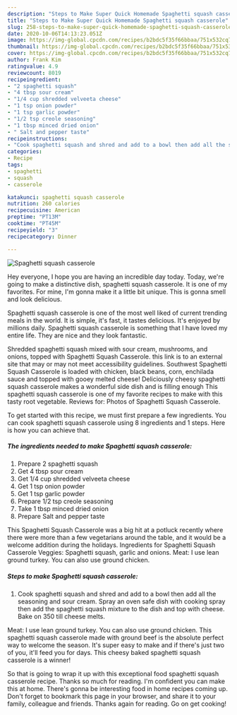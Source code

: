```yaml
---
description: "Steps to Make Super Quick Homemade Spaghetti squash casserole"
title: "Steps to Make Super Quick Homemade Spaghetti squash casserole"
slug: 258-steps-to-make-super-quick-homemade-spaghetti-squash-casserole
date: 2020-10-06T14:13:23.051Z
image: https://img-global.cpcdn.com/recipes/b2bdc5f35f66bbaa/751x532cq70/spaghetti-squash-casserole-recipe-main-photo.jpg
thumbnail: https://img-global.cpcdn.com/recipes/b2bdc5f35f66bbaa/751x532cq70/spaghetti-squash-casserole-recipe-main-photo.jpg
cover: https://img-global.cpcdn.com/recipes/b2bdc5f35f66bbaa/751x532cq70/spaghetti-squash-casserole-recipe-main-photo.jpg
author: Frank Kim
ratingvalue: 4.9
reviewcount: 8019
recipeingredient:
- "2 spaghetti squash"
- "4 tbsp sour cream"
- "1/4 cup shredded velveeta cheese"
- "1 tsp onion powder"
- "1 tsp garlic powder"
- "1/2 tsp creole seasoning"
- "1 tbsp minced dried onion"
- " Salt and pepper taste"
recipeinstructions:
- "Cook spaghetti squash and shred and add to a bowl then add all the seasoning and sour cream. Spray an oven safe dish with cooking spray then add the spaghetti squash mixture to the dish and top with cheese. Bake on 350 till cheese melts."
categories:
- Recipe
tags:
- spaghetti
- squash
- casserole

katakunci: spaghetti squash casserole 
nutrition: 260 calories
recipecuisine: American
preptime: "PT13M"
cooktime: "PT45M"
recipeyield: "3"
recipecategory: Dinner

---
```



![Spaghetti squash casserole](https://img-global.cpcdn.com/recipes/b2bdc5f35f66bbaa/751x532cq70/spaghetti-squash-casserole-recipe-main-photo.jpg)

Hey everyone, I hope you are having an incredible day today. Today, we're going to make a distinctive dish, spaghetti squash casserole. It is one of my favorites. For mine, I'm gonna make it a little bit unique. This is gonna smell and look delicious.

Spaghetti squash casserole is one of the most well liked of current trending meals in the world. It is simple, it's fast, it tastes delicious. It's enjoyed by millions daily. Spaghetti squash casserole is something that I have loved my entire life. They are nice and they look fantastic.

Shredded spaghetti squash mixed with sour cream, mushrooms, and onions, topped with Spaghetti Squash Casserole. this link is to an external site that may or may not meet accessibility guidelines. Southwest Spaghetti Squash Casserole is loaded with chicken, black beans, corn, enchilada sauce and topped with gooey melted cheese! Deliciously cheesy spaghetti squash casserole makes a wonderful side dish and is filling enough This spaghetti squash casserole is one of my favorite recipes to make with this tasty root vegetable. Reviews for: Photos of Spaghetti Squash Casserole.


To get started with this recipe, we must first prepare a few ingredients. You can cook spaghetti squash casserole using 8 ingredients and 1 steps. Here is how you can achieve that.

<!--inarticleads1-->

##### The ingredients needed to make Spaghetti squash casserole:

1. Prepare 2 spaghetti squash
1. Get 4 tbsp sour cream
1. Get 1/4 cup shredded velveeta cheese
1. Get 1 tsp onion powder
1. Get 1 tsp garlic powder
1. Prepare 1/2 tsp creole seasoning
1. Take 1 tbsp minced dried onion
1. Prepare  Salt and pepper taste


This Spaghetti Squash Casserole was a big hit at a potluck recently where there were more than a few vegetarians around the table, and it would be a welcome addition during the holidays. Ingredients for Spaghetti Squash Casserole Veggies: Spaghetti squash, garlic and onions. Meat: I use lean ground turkey. You can also use ground chicken. 

<!--inarticleads2-->

##### Steps to make Spaghetti squash casserole:

1. Cook spaghetti squash and shred and add to a bowl then add all the seasoning and sour cream. Spray an oven safe dish with cooking spray then add the spaghetti squash mixture to the dish and top with cheese. Bake on 350 till cheese melts.


Meat: I use lean ground turkey. You can also use ground chicken. This spaghetti squash casserole made with ground beef is the absolute perfect way to welcome the season. It&#39;s super easy to make and if there&#39;s just two of you, it&#39;ll feed you for days. This cheesy baked spaghetti squash casserole is a winner! 

So that is going to wrap it up with this exceptional food spaghetti squash casserole recipe. Thanks so much for reading. I'm confident you can make this at home. There's gonna be interesting food in home recipes coming up. Don't forget to bookmark this page in your browser, and share it to your family, colleague and friends. Thanks again for reading. Go on get cooking!
